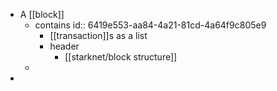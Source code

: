 - A [[block]]
	- contains 
	  id:: 6419e553-aa84-4a21-81cd-4a64f9c805e9
		- [[transaction]]s as a list
		- header
			- [[starknet/block structure]]
	-
-